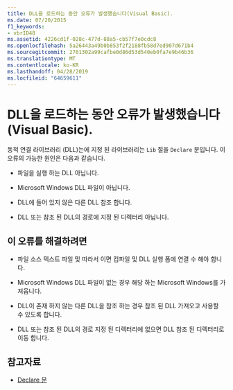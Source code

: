 ```yaml
---
title: DLL을 로드하는 동안 오류가 발생했습니다(Visual Basic).
ms.date: 07/20/2015
f1_keywords:
- vbrID48
ms.assetid: 4226cd1f-028c-477d-88a5-cb57f7e0cdc8
ms.openlocfilehash: 5a26443a49b0b853f2f2188fb58d7ed907d671b4
ms.sourcegitcommit: 2701302a99cafbe0d86d53d540eb0fa7e9b46b36
ms.translationtype: MT
ms.contentlocale: ko-KR
ms.lasthandoff: 04/28/2019
ms.locfileid: "64659611"
---
```

# <a name="error-in-loading-dll-visual-basic"></a>DLL을 로드하는 동안 오류가 발생했습니다(Visual Basic).
동적 연결 라이브러리 (DLL)는에 지정 된 라이브러리는 `Lib` 절을 `Declare` 문입니다. 이 오류의 가능한 원인은 다음과 같습니다.  
  
- 파일을 실행 하는 DLL 아닙니다.  
  
- Microsoft Windows DLL 파일이 아닙니다.  
  
- DLL에 들어 있지 않은 다른 DLL 참조 합니다.  
  
- DLL 또는 참조 된 DLL의 경로에 지정 된 디렉터리 아닙니다.  
  
## <a name="to-correct-this-error"></a>이 오류를 해결하려면  
  
- 파일 소스 텍스트 파일 및 따라서 이면 컴파일 및 DLL 실행 폼에 연결 수 해야 합니다.  
  
- Microsoft Windows DLL 파일이 없는 경우 해당 하는 Microsoft Windows를 가져옵니다.  
  
- DLL이 존재 하지 않는 다른 DLL을 참조 하는 경우 참조 된 DLL 가져오고 사용할 수 있도록 합니다.  
  
- DLL 또는 참조 된 DLL의 경로 지정 된 디렉터리에 없으면 DLL 참조 된 디렉터리로 이동 합니다.  
  
## <a name="see-also"></a>참고자료

- [Declare 문](../../../visual-basic/language-reference/statements/declare-statement.md)
